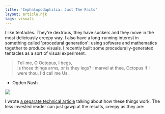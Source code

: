 ```yaml
---
title: 'Cephalopodaphilia: Just The Facts'
layout: article.njk
tags: visuals
---
```


I like tentacles.  They're dextrous, they have suckers and they move in the most deliciously creepy way.  I also have a long-running interest in something called 'procedural generation': using software and mathematics together to produce visuals.  I recently built some procedurally-generated tentacles as a sort of visual experiment.

>Tell me, O Octopus, I begs,<br/>
Is those things arms, or is they legs?
I marvel at thee, Octopus
If I were thou, I'd call me Us.
 - Ogden Nash

![](/content/images/2015/05/cephalopods.png)

I wrote [a separate technical article](/cephalopodaphilia-tech-details) talking about how these things work.  The less invested reader can just gawp at the results, creepy as they are:

<script src="/static/cephalopodaphilia/Processing.js/processing.min.js"></script>
<canvas data-processing-sources="/static/cephalopodaphilia/Ceph6.pde"></canvas>